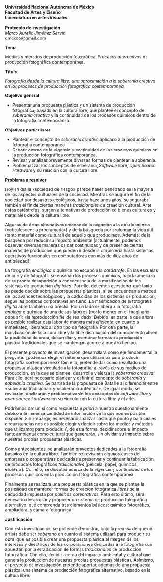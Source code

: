 
<p style="text-align: right;">

**Universidad Nacional Autónoma de México**
<br>
**Facultad de Artes y Diseño**
<br>
**Licenciatura en artes Visuales**
<br>
<br>
**Protocolo de Investigación**
<br>
_Marco Aurelio Jiménez Servín_
<br>
emeceo@gmail.com
</p>


**Tema**

Medios y métodos de producción fotográfica. _Procesos alternativos_ de producción fotográfica contemporánea.

**Título**

_Fotografía desde la cultura libre: una aproximación a la soberanía creativa en los procesos de producción fotográfica contemporánea._

**Objetivo general**

- Presentar una propuesta plástica y un sistema de producción fotográfica, basado en la cultura libre, que plantee el concepto de _soberanía creativa_ y la continuidad de los procesos químicos dentro de la fotografía contemporánea.

**Objetivos particulares**

- Plantear el concepto de _soberanía creativa_ aplicado a la producción de fotografía contemporánea.
- Debatir acerca de la vigencia y continuidad de los procesos químicos en la producción fotográfica contemporánea.
- Revisar y analizar brevemente diversas formas de plantear la soberanía.
- Problematizar los conceptos de soberanía, _Software_ libre, _Open Source Hardware_ y su relación con la cultura libre.


**Problema a resolver**

Hoy en día la «sociedad de riesgo» parece haber penetrado en la mayoría de los aspectos culturales de la sociedad.
Mientras se augura el fin de la sociedad por desastres ecológicos, hasta hace unos años, se auguraba también el fin de ciertas maneras _tradicionales_ de creación cultural.
Ante estas catástrofes, surgen alternativas de producción de bienes culturales y materiales desde la cultura libre.

Algunas de éstas alternativas emanan de la negación a la obsolescencia («obsolescencia programada») y de la búsqueda por prolongar la vida útil (tanto material como cultural) de aquello que producimos.
Además, de la búsqueda por reducir su impacto ambiental [actualmente, podemos observar diversas maneras de dar continuidad y  de preser de ciertas maneras de producción que pueden ir desde la carpintería hasta sistemas operativos funcionales en computadoras con más de diez años de antigüedad].

La fotografía _analógica_ o química no escapó a la _catástrofe_.
En las escuelas de arte y de fotografía se enseñan los procesos químicos, bajo la amenaza de su pronta desaparición a consecuencia de la masificación de los sistemas de producción _digitales_.
Por ello, debemos cuestionar qué tanto se puede decidir sobre las propuestas plásticas, si se encuentran a merced de los avances tecnológicos y la caducidad de los sistemas de producción, según las políticas corporativas en turno.
La masificación de la fotografía _digital_ abre también una brecha. Por un lado se libera a la fotografía _análoga_ o química de una de sus labores [por lo menos en el imaginario popular]: «la reproducción fiel de realidad».
Debido, en parte, a que ahora es posible realizar esta labor de manera más _eficiente_, en cuanto a inmediatez, liberando al _otro_ tipo de fotografía.
Por otra parte, la masificación de la cultura libre y la libre distribución del conocimiento abren la posibilidad de crear, desarrollar y mantener formas de producción plástica tradicionales que se mantengan acorde a nuestro tiempo.

El presente proyecto de investigación, desarrollará como eje fundamental la pregunta: ¿podemos elegir el sistema que utilizamos para producir fotografía contemporánea?
Con ello, pretende dar como resultado una propuesta plástica vinculada a la fotografía, a través de sus medios de producción, en la que se plantee, desarrolle y ejerza la _soberanía creativa_.
Para ello, será necesario plantear y definir el concepto de _soberanía_ y _soberanía creativa_.
Se partirá de la propuesta de Bataille al diferenciar entre «soberanía tradicional» y «soberanía auténtica».
De igual modo, se revisarán, analizarán y problematizarán los conceptos  de _software libre_  y _open source hardware_ en su vínculo con la cultura libre y el arte.

Podríamos dar un sí como respuesta _a priori_ a nuestro cuestionamiento debido a la inmensa cantidad de información de la que nos es posible disponer.
Sin embargo, es necesario analizar hasta qué punto y bajo cuáles circunstancias nos es posible elegir y decidir sobre los medios y métodos que utilizamos para producir.
Y, de esta forma, decidir sobre el impacto tanto ambiental como cultural que generarán, sin olvidar su impacto sobre nuestras propias propuestas plásticas.

Como antecedentes, se analizarán proyectos dedicados a la fotografía basados en la cultura libre.
También se revisarán algunos casos de empresas o cooperativas dedicadas a preservar y continuar la fabricación de productos fotográficos _tradicionales_ [película, papel, químicos, etcétera].
Con ello, se discutirá acerca de la vigencia y continuidad de los procesos químicos en la producción fotográfica contemporánea.

Finalmente se realizará una propuesta plástica en la que se plantee la posibilidad de mantener formas de creación fotográfica _libres_ de la caducidad impuesta por _políticas corporativas_.
Para esto último, será necesario desarrollar y proponer un sistema de producción fotográfica alternativo, que comprenda tres elementos básicos: químico fotográfico, ampliadora, y cámara fotográfica.

**Justificación**

Con esta investigación, se pretende demostrar, bajo la premisa de que un artista debe ser _soberano_ en cuanto al sistema utilizará para producir su obra, que es posible crear una propuesta plástica al margen de los intereses y directrices de las corporaciones dedicadas a la fotografía que apuestan por la erradicación de formas _tradicionales_ de producción fotográfica.
Con ello, decidir acerca del impacto ambiental y cultural que genera la producción de nuestras propias propuestas plásticas.
Asimismo, el proyecto de investigación pretende aportar, además de una propuesta plástica, una sistema de producción fotográfica alternativo, basado en la cultura libre.
